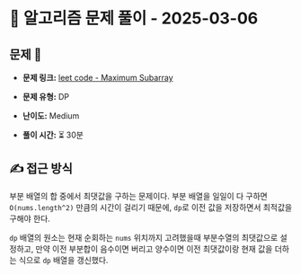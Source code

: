 # 📝 알고리즘 문제 풀이 - 2025-03-06

## 문제 📖

- **문제 링크:** [leet code - Maximum Subarray](https://leetcode.com/problems/maximum-subarray/description/)

- **문제 유형:** DP

- **난이도:** Medium

- **풀이 시간:** ⏳ 30분

## ✍ 접근 방식

부분 배열의 합 중에서 최댓값을 구하는 문제이다. 부분 배열을 일일이 다 구하면 `O(nums.length^2)` 만큼의 시간이 걸리기 때문에, `dp`로 이전 값을 저장하면서 최적값을 구해야 한다.

`dp` 배열의 원소는 현재 순회하는 `nums` 위치까지 고려했을때 부분수열의 최댓값으로 설정하고, 만약 이전 부분합이 음수이면 버리고 양수이면 이전 최댓값이랑 현재 값을 더하는 식으로 `dp` 배열을 갱신했다.
